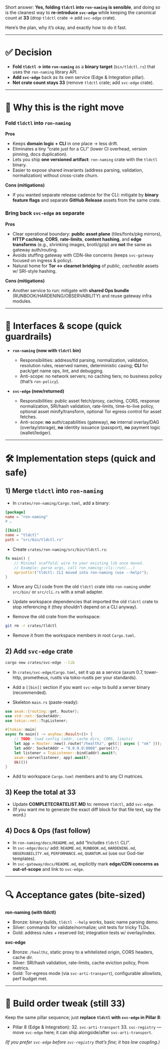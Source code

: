 Short answer: **Yes, folding `tldctl` into `ron-naming` is sensible**, and doing so is the cleanest way to **re-introduce `svc-edge`** while keeping the canonical count at **33** (drop `tldctl` crate → add `svc-edge` crate).

Here’s the plan, why it’s okay, and exactly how to do it fast.

---

# ✅ Decision

* **Fold `tldctl` → into `ron-naming`** as a **binary target** (`bin/tldctl.rs`) that uses the `ron-naming` library API.
* **Add `svc-edge`** back as its own service (Edge & Integration pillar).
* **Net crate count stays 33** (remove `tldctl` crate; add `svc-edge` crate).

---

# 🧠 Why this is the right move

### Fold `tldctl` into `ron-naming`

**Pros**

* Keeps **domain logic + CLI** in one place → less drift.
* Eliminates a tiny “crate just for a CLI” (lower CI overhead, version pinning, docs duplication).
* Lets you ship **one versioned artifact**: `ron-naming` crate with the `tldctl` binary.
* Easier to expose shared invariants (address parsing, validation, normalization) without cross-crate churn.

**Cons (mitigations)**

* If you wanted separate release cadence for the CLI: mitigate by **binary feature flags** and separate **GitHub Release** assets from the same crate.

### Bring back `svc-edge` as separate

**Pros**

* Clear operational boundary: **public asset plane** (tiles/fonts/pkg mirrors), **HTTP caching**, **CORS**, **rate-limits**, **content hashing**, and **edge transforms** (e.g., shrinking images, brotli/gzip) are **not** the same as gateway auth/routing.
* Avoids stuffing gateway with CDN-like concerns (keeps `svc-gateway` focused on ingress & policy).
* Natural home for **Tor ↔ clearnet bridging** of *public, cacheable* assets w/ SRI-style hashing.

**Cons (mitigations)**

* Another service to run: mitigate with **shared Ops bundle** (RUNBOOK/HARDENING/OBSERVABILITY) and reuse gateway infra modules.

---

# 🧱 Interfaces & scope (quick guardrails)

* **`ron-naming` (now with `tldctl` bin)**

  * Responsibilities: address/tld parsing, normalization, validation, resolution rules, reserved names, deterministic casing; **CLI** for pack/get name ops, lint, and debugging.
  * Anti-scope: no network servers; no caching tiers; no business policy (that’s `ron-policy`).

* **`svc-edge` (new/returned)**

  * Responsibilities: public asset fetch/proxy, caching, CORS, response normalization, SRI/hash validation, rate-limits, time-to-live policy, optional asset minify/transform, optional Tor egress control for asset fetches.
  * Anti-scope: **no** auth/capabilities (gateway), **no** internal overlay/DAG (overlay/storage), **no** identity issuance (passport), **no** payment logic (wallet/ledger).

---

# 🛠️ Implementation steps (quick and safe)

## 1) Merge `tldctl` into `ron-naming`

* In `crates/ron-naming/Cargo.toml`, add a binary:

```toml
[package]
name = "ron-naming"
# …

[[bin]]
name = "tldctl"
path = "src/bin/tldctl.rs"
```

* Create `crates/ron-naming/src/bin/tldctl.rs`:

```rust
fn main() {
    // Minimal scaffold; wire to your existing lib once moved.
    // Example: parse args, call ron_naming::cli::run(...)
    eprintln!("tldctl: CLI moved into ron-naming (use --help)");
}
```

* Move any CLI code from the old `tldctl` crate into `ron-naming` under `src/bin/` or `src/cli.rs` with a small adapter.

* Update workspace dependencies that imported the old `tldctl` crate to stop referencing it (they shouldn’t depend on a CLI anyway).

* Remove the old crate from the workspace:

```bash
git rm -r crates/tldctl
```

* Remove it from the workspace members in root `Cargo.toml`.

## 2) Add `svc-edge` crate

```bash
cargo new crates/svc-edge --lib
```

* In `crates/svc-edge/Cargo.toml`, set it up as a service (axum 0.7, tower-http, prometheus, rustls via tokio-rustls per your standards).

* Add a `[[bin]]` section if you want `svc-edge` to build a server binary (recommended).

* Skeleton `main.rs` (paste-ready):

```rust
use axum::{routing::get, Router};
use std::net::SocketAddr;
use tokio::net::TcpListener;

#[tokio::main]
async fn main() -> anyhow::Result<()> {
    // TODO: load config (addr, cache dirs, CORS, limits)
    let app = Router::new().route("/healthz", get(|| async { "ok" }));
    let addr: SocketAddr = "0.0.0.0:8088".parse()?;
    let listener = TcpListener::bind(addr).await?;
    axum::serve(listener, app).await?;
    Ok(())
}
```

* Add to workspace `Cargo.toml` members and to any CI matrices.

## 3) Keep the total at 33

* Update **COMPLETECRATELIST.MD** to: remove `tldctl`, add `svc-edge`.
* (If you want me to generate the exact diff block for that file text, say the word.)

## 4) Docs & Ops (fast follow)

* In `ron-naming/docs/README.md`, add “Includes `tldctl` CLI”.
* In `svc-edge/docs/` add: `README.md`, `RUNBOOK.md`, `HARDENING.md`, `OBSERVABILITY.md`, `PERFORMANCE.md`, `QUANTUM.md` (use our God-tier templates).
* In `svc-gateway/docs/README.md`, explicitly mark **edge/CDN concerns as out-of-scope** and link to `svc-edge`.

---

# 🔍 Acceptance gates (bite-sized)

**ron-naming (with tldctl)**

* Bronze: binary builds, `tldctl --help` works, basic name parsing demo.
* Silver: commands for validate/normalize; unit tests for tricky TLDs.
* Gold: address rules + reserved list; integration tests w/ overlay/index.

**svc-edge**

* Bronze: `/healthz`, static proxy to a whitelisted origin, CORS headers, cache dir.
* Silver: SRI/hash validation, rate-limits, cache eviction policy, Prom metrics.
* Gold: Tor-egress mode (via `svc-arti-transport`), configurable allowlists, perf budget met.

---

# 🧭 Build order tweak (still 33)

Keep the same pillar sequence; just **replace `tldctl` with `svc-edge` in Pillar 8**:

* Pillar 8 (Edge & Integration):
  32\. `svc-arti-transport`
  33\. `svc-registry`
  — move `svc-edge` here; it can ship alongside/after `svc-arti-transport`.

*(If you prefer `svc-edge` before `svc-registry` that’s fine; it has low coupling.)*

